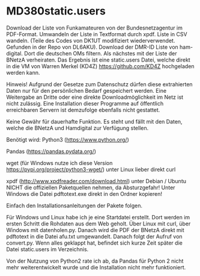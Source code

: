 # MD380static.users
Download der Liste von Funkamateuren von der Bundesnetzagentur im PDF-Format. Umwandeln der Liste in Textformat durch xpdf. Liste in CSV wandeln. (Teile des Codes von DK1UT modifiziert wiederverwendet. Gefunden in der Repo von DL6AKU). Download der DMR-ID Liste von ham-digital. Dort die deutschen OMs filtern. Als nächstes mit der Liste der BNetzA verheiraten. Das Ergebnis ist eine static.users Datei, welche direkt in die VM von Warren Merkel (KD4Z) https://github.com/KD4Z hochgeladen werden kann.

Hinweis! Aufgrund der Gesetze zum Datenschutz dürfen diese extrahierten Daten nur für den persönlichen Bedarf gespeichert werden. Eine Weitergabe an Dritte oder eine direkte Downloadmöglichkeit im Netz ist nicht zulässig. Eine Installation dieser Programme auf öffentlich erreichbaren Servern ist demzufolge ebenfalls nicht gestattet.

Keine Gewähr für dauerhafte Funktion. Es steht und fällt mit den Daten, welche die BNetzA und Hamdigital zur Verfügung stellen.

Benötigt wird:
Python3 (https://www.python.org/)

Pandas (https://pandas.pydata.org/)

wget (für Windows nutze ich diese Version https://pypi.org/project/python3-wget/)
unter Linux lieber direkt curl

xpdf (http://www.xpdfreader.com/download.html) unter Debian / Ubuntu NICHT die offiziellen Paketquellen nehmen, da Absturzgefahr!
Unter Windows die Datei pdftotext.exe direkt in den Ordner kopieren!

Einfach den Installationsanleitungen der Pakete folgen.

Für Windows und Linux habe ich je eine Startdatei erstellt. Dort werden im ersten Schritt die Rohdaten aus dem Web geholt. Über Linux mit curl, über Windows mit datenholen.py. Danach wird die PDF der BNetzA direkt mit pdftotext in die Datei afu.txt umgewandelt. Danach folgt der Aufruf von convert.py. Wenn alles geklappt hat, befindet sich kurze Zeit später die Datei static.users im Verzeichnis.

Von der Nutzung von Python2 rate ich ab, da Pandas für Python 2 nicht mehr weiterentwickelt wurde und die Installation nicht mehr funktioniert.
